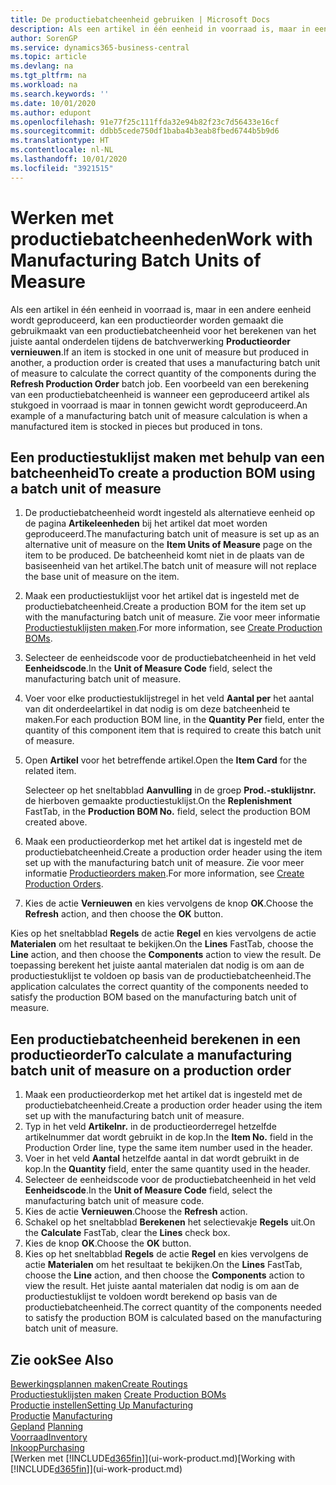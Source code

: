 ```yaml
---
title: De productiebatcheenheid gebruiken | Microsoft Docs
description: Als een artikel in één eenheid in voorraad is, maar in een andere eenheid wordt geproduceerd, moet de productieorder gebruikmaken van een productiebatcheenheid voor het berekenen van het juiste aantal onderdelen. Een voorbeeld van een berekening van een productiebatcheenheid is wanneer een geproduceerd artikel als stukgoed in voorraad is maar in tonnen gewicht wordt geproduceerd.
author: SorenGP
ms.service: dynamics365-business-central
ms.topic: article
ms.devlang: na
ms.tgt_pltfrm: na
ms.workload: na
ms.search.keywords: ''
ms.date: 10/01/2020
ms.author: edupont
ms.openlocfilehash: 91e77f25c111ffda32e94b82f23c7d56433e16cf
ms.sourcegitcommit: ddbb5cede750df1baba4b3eab8fbed6744b5b9d6
ms.translationtype: HT
ms.contentlocale: nl-NL
ms.lasthandoff: 10/01/2020
ms.locfileid: "3921515"
---
```

# <a name="work-with-manufacturing-batch-units-of-measure"></a><span data-ttu-id="3a8b7-104">Werken met productiebatcheenheden</span><span class="sxs-lookup"><span data-stu-id="3a8b7-104">Work with Manufacturing Batch Units of Measure</span></span>
<span data-ttu-id="3a8b7-105">Als een artikel in één eenheid in voorraad is, maar in een andere eenheid wordt geproduceerd, kan een productieorder worden gemaakt die gebruikmaakt van een productiebatcheenheid voor het berekenen van het juiste aantal onderdelen tijdens de batchverwerking **Productieorder vernieuwen**.</span><span class="sxs-lookup"><span data-stu-id="3a8b7-105">If an item is stocked in one unit of measure but produced in another, a production order is created that uses a manufacturing batch unit of measure to calculate the correct quantity of the components during the **Refresh Production Order** batch job.</span></span> <span data-ttu-id="3a8b7-106">Een voorbeeld van een berekening van een productiebatcheenheid is wanneer een geproduceerd artikel als stukgoed in voorraad is maar in tonnen gewicht wordt geproduceerd.</span><span class="sxs-lookup"><span data-stu-id="3a8b7-106">An example of a manufacturing batch unit of measure calculation is when a manufactured item is stocked in pieces but produced in tons.</span></span>  

## <a name="to-create-a-production-bom-using-a-batch-unit-of-measure"></a><span data-ttu-id="3a8b7-107">Een productiestuklijst maken met behulp van een batcheenheid</span><span class="sxs-lookup"><span data-stu-id="3a8b7-107">To create a production BOM using a batch unit of measure</span></span>  
1.  <span data-ttu-id="3a8b7-108">De productiebatcheenheid wordt ingesteld als alternatieve eenheid op de pagina **Artikeleenheden** bij het artikel dat moet worden geproduceerd.</span><span class="sxs-lookup"><span data-stu-id="3a8b7-108">The manufacturing batch unit of measure is set up as an alternative unit of measure on the **Item Units of Measure** page on the item to be produced.</span></span> <span data-ttu-id="3a8b7-109">De batcheenheid komt niet in de plaats van de basiseenheid van het artikel.</span><span class="sxs-lookup"><span data-stu-id="3a8b7-109">The batch unit of measure will not replace the base unit of measure on the item.</span></span>  
2.  <span data-ttu-id="3a8b7-110">Maak een productiestuklijst voor het artikel dat is ingesteld met de productiebatcheenheid.</span><span class="sxs-lookup"><span data-stu-id="3a8b7-110">Create a production BOM for the item set up with the manufacturing batch unit of measure.</span></span> <span data-ttu-id="3a8b7-111">Zie voor meer informatie [Productiestuklijsten maken](production-how-to-create-production-boms.md).</span><span class="sxs-lookup"><span data-stu-id="3a8b7-111">For more information, see [Create Production BOMs](production-how-to-create-production-boms.md).</span></span>  
3.  <span data-ttu-id="3a8b7-112">Selecteer de eenheidscode voor de productiebatcheenheid in het veld **Eenheidscode**.</span><span class="sxs-lookup"><span data-stu-id="3a8b7-112">In the **Unit of Measure Code** field, select the manufacturing batch unit of measure.</span></span>  
4.  <span data-ttu-id="3a8b7-113">Voer voor elke productiestuklijstregel in het veld **Aantal per** het aantal van dit onderdeelartikel in dat nodig is om deze batcheenheid te maken.</span><span class="sxs-lookup"><span data-stu-id="3a8b7-113">For each production BOM line, in the **Quantity Per** field, enter the quantity of this component item that is required to create this batch unit of measure.</span></span>  
5.  <span data-ttu-id="3a8b7-114">Open **Artikel** voor het betreffende artikel.</span><span class="sxs-lookup"><span data-stu-id="3a8b7-114">Open the **Item Card** for the related item.</span></span>  

    <span data-ttu-id="3a8b7-115">Selecteer op het sneltabblad **Aanvulling** in de groep **Prod.-stuklijstnr.** de hierboven gemaakte productiestuklijst.</span><span class="sxs-lookup"><span data-stu-id="3a8b7-115">On the **Replenishment** FastTab, in the **Production BOM No.** field, select the production BOM created above.</span></span>  
6.  <span data-ttu-id="3a8b7-116">Maak een productieorderkop met het artikel dat is ingesteld met de productiebatcheenheid.</span><span class="sxs-lookup"><span data-stu-id="3a8b7-116">Create a production order header using the item set up with the manufacturing batch unit of measure.</span></span> <span data-ttu-id="3a8b7-117">Zie voor meer informatie [Productieorders maken](production-how-to-create-production-orders.md).</span><span class="sxs-lookup"><span data-stu-id="3a8b7-117">For more information, see [Create Production Orders](production-how-to-create-production-orders.md).</span></span>  
7.  <span data-ttu-id="3a8b7-118">Kies de actie **Vernieuwen** en kies vervolgens de knop **OK**.</span><span class="sxs-lookup"><span data-stu-id="3a8b7-118">Choose the **Refresh** action, and then choose  the **OK** button.</span></span>  

<span data-ttu-id="3a8b7-119">Kies op het sneltabblad **Regels** de actie **Regel** en kies vervolgens de actie **Materialen** om het resultaat te bekijken.</span><span class="sxs-lookup"><span data-stu-id="3a8b7-119">On the **Lines** FastTab, choose the **Line** action, and then choose the **Components** action to view the result.</span></span> <span data-ttu-id="3a8b7-120">De toepassing berekent het juiste aantal materialen dat nodig is om aan de productiestuklijst te voldoen op basis van de productiebatcheenheid.</span><span class="sxs-lookup"><span data-stu-id="3a8b7-120">The application calculates the correct quantity of the components needed to satisfy the production BOM based on the manufacturing batch unit of measure.</span></span>  

## <a name="to-calculate-a-manufacturing-batch-unit-of-measure-on-a-production-order"></a><span data-ttu-id="3a8b7-121">Een productiebatcheenheid berekenen in een productieorder</span><span class="sxs-lookup"><span data-stu-id="3a8b7-121">To calculate a manufacturing batch unit of measure on a production order</span></span>  
1.  <span data-ttu-id="3a8b7-122">Maak een productieorderkop met het artikel dat is ingesteld met de productiebatcheenheid.</span><span class="sxs-lookup"><span data-stu-id="3a8b7-122">Create a production order header using the item set up with the manufacturing batch unit of measure.</span></span>  
2.  <span data-ttu-id="3a8b7-123">Typ in het veld **Artikelnr.** in de productieorderregel hetzelfde artikelnummer dat wordt gebruikt in de kop.</span><span class="sxs-lookup"><span data-stu-id="3a8b7-123">In the **Item No.** field in the Production Order line, type the same item number used in the header.</span></span>  
3.  <span data-ttu-id="3a8b7-124">Voer in het veld **Aantal** hetzelfde aantal in dat wordt gebruikt in de kop.</span><span class="sxs-lookup"><span data-stu-id="3a8b7-124">In the **Quantity** field, enter the same quantity used in the header.</span></span>  
4.  <span data-ttu-id="3a8b7-125">Selecteer de eenheidscode voor de productiebatcheenheid in het veld **Eenheidscode**.</span><span class="sxs-lookup"><span data-stu-id="3a8b7-125">In the **Unit of Measure Code** field, select the manufacturing batch unit of measure code.</span></span>  
5.  <span data-ttu-id="3a8b7-126">Kies de actie **Vernieuwen**.</span><span class="sxs-lookup"><span data-stu-id="3a8b7-126">Choose the **Refresh** action.</span></span>
6.  <span data-ttu-id="3a8b7-127">Schakel op het sneltabblad **Berekenen** het selectievakje **Regels** uit.</span><span class="sxs-lookup"><span data-stu-id="3a8b7-127">On the **Calculate** FastTab, clear the **Lines** check box.</span></span>  
7.  <span data-ttu-id="3a8b7-128">Kies de knop **OK**.</span><span class="sxs-lookup"><span data-stu-id="3a8b7-128">Choose the **OK** button.</span></span>  
8.  <span data-ttu-id="3a8b7-129">Kies op het sneltabblad **Regels** de actie **Regel** en kies vervolgens de actie **Materialen** om het resultaat te bekijken.</span><span class="sxs-lookup"><span data-stu-id="3a8b7-129">On the **Lines** FastTab, choose the **Line** action, and then choose the **Components** action to view the result.</span></span> <span data-ttu-id="3a8b7-130">Het juiste aantal materialen dat nodig is om aan de productiestuklijst te voldoen wordt berekend op basis van de productiebatcheenheid.</span><span class="sxs-lookup"><span data-stu-id="3a8b7-130">The correct quantity of the components needed to satisfy the production BOM is calculated based on the manufacturing batch unit of measure.</span></span>  

## <a name="see-also"></a><span data-ttu-id="3a8b7-131">Zie ook</span><span class="sxs-lookup"><span data-stu-id="3a8b7-131">See Also</span></span>  
[<span data-ttu-id="3a8b7-132">Bewerkingsplannen maken</span><span class="sxs-lookup"><span data-stu-id="3a8b7-132">Create Routings</span></span>](production-how-to-create-routings.md)  
<span data-ttu-id="3a8b7-133">[Productiestuklijsten maken](production-how-to-create-production-boms.md)   </span><span class="sxs-lookup"><span data-stu-id="3a8b7-133">[Create Production BOMs](production-how-to-create-production-boms.md)   </span></span>  
[<span data-ttu-id="3a8b7-134">Productie instellen</span><span class="sxs-lookup"><span data-stu-id="3a8b7-134">Setting Up Manufacturing</span></span>](production-configure-production-processes.md)  
<span data-ttu-id="3a8b7-135">[Productie](production-manage-manufacturing.md)  </span><span class="sxs-lookup"><span data-stu-id="3a8b7-135">[Manufacturing](production-manage-manufacturing.md)  </span></span>  
<span data-ttu-id="3a8b7-136">[Gepland](production-planning.md) </span><span class="sxs-lookup"><span data-stu-id="3a8b7-136">[Planning](production-planning.md) </span></span>  
[<span data-ttu-id="3a8b7-137">Voorraad</span><span class="sxs-lookup"><span data-stu-id="3a8b7-137">Inventory</span></span>](inventory-manage-inventory.md)  
[<span data-ttu-id="3a8b7-138">Inkoop</span><span class="sxs-lookup"><span data-stu-id="3a8b7-138">Purchasing</span></span>](purchasing-manage-purchasing.md)  
<span data-ttu-id="3a8b7-139">[Werken met [!INCLUDE[d365fin](includes/d365fin_md.md)]](ui-work-product.md)</span><span class="sxs-lookup"><span data-stu-id="3a8b7-139">[Working with [!INCLUDE[d365fin](includes/d365fin_md.md)]](ui-work-product.md)</span></span>  
